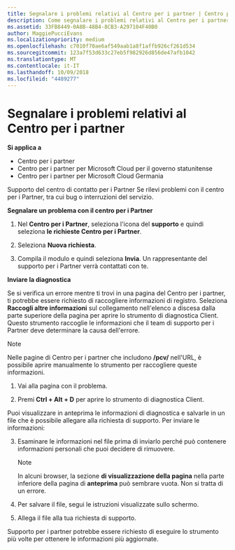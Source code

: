```yaml
---
title: Segnalare i problemi relativi al Centro per i partner | Centro per i partner
description: Come segnalare i problemi relativi al Centro per i partner e raccogliere informazioni di diagnostica per il nostro team di supporto.
ms.assetid: 33FB8449-0A8B-48B4-8CB3-A297104F40B0
author: MaggiePucciEvans
ms.localizationpriority: medium
ms.openlocfilehash: c7010f70ae6af549aab1a8f1affb926cf261d534
ms.sourcegitcommit: 123a7f53d633c27eb5f982926d856de47afb1042
ms.translationtype: MT
ms.contentlocale: it-IT
ms.lasthandoff: 10/09/2018
ms.locfileid: "4489277"
---
```

# <a name="report-problems-with-partner-center"></a>Segnalare i problemi relativi al Centro per i partner

**Si applica a**

-  Centro per i partner
-  Centro per i partner per Microsoft Cloud per il governo statunitense
-  Centro per i partner per Microsoft Cloud Germania

Supporto del centro di contatto per i Partner Se rilevi problemi con il centro per i Partner, tra cui bug o interruzioni del servizio.

**Segnalare un problema con il centro per i Partner**

1.  Nel **Centro per i Partner**, seleziona l'icona del **supporto** e quindi seleziona **le richieste Centro per i Partner**.

2.  Seleziona **Nuova richiesta**.

3.  Compila il modulo e quindi seleziona **Invia**. Un rappresentante del supporto per i Partner verrà contattati con te.

**Inviare la diagnostica**

Se si verifica un errore mentre ti trovi in una pagina del Centro per i partner, ti potrebbe essere richiesto di raccogliere informazioni di registro. Seleziona **Raccogli altre informazioni** sul collegamento nell'elenco a discesa dalla parte superiore della pagina per aprire lo strumento di diagnostica Client. Questo strumento raccoglie le informazioni che il team di supporto per i Partner deve determinare la causa dell'errore. 

>[!NOTE]
>Nelle pagine di Centro per i partner che includono **/pcv/** nell'URL, è possibile aprire manualmente lo strumento per raccogliere queste informazioni.

1.  Vai alla pagina con il problema.

2.  Premi **Ctrl + Alt + D** per aprire lo strumento di diagnostica Client.

Puoi visualizzare in anteprima le informazioni di diagnostica e salvarle in un file che è possibile allegare alla richiesta di supporto. Per inviare le informazioni:

3.  Esaminare le informazioni nel file prima di inviarlo perché può contenere informazioni personali che puoi decidere di rimuovere. 

    >[!NOTE]
    >In alcuni browser, la sezione **di visualizzazione della pagina** nella parte inferiore della pagina di **anteprima** può sembrare vuota. Non si tratta di un errore.

4.  Per salvare il file, segui le istruzioni visualizzate sullo schermo.

5.  Allega il file alla tua richiesta di supporto.

Supporto per i partner potrebbe essere richiesto di eseguire lo strumento più volte per ottenere le informazioni più aggiornate.

